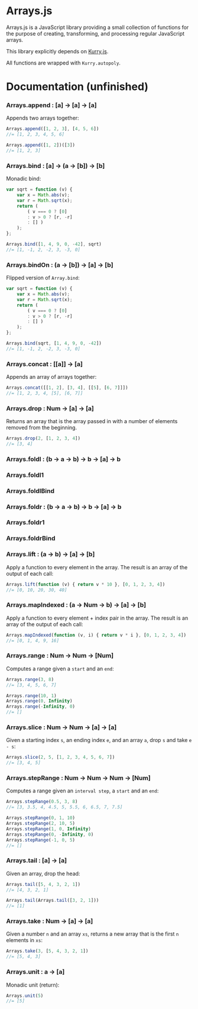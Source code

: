 # Arrays.js

Arrays.js is a JavaScript library providing a small collection of functions for the purpose of creating, transforming, and processing regular JavaScript arrays.

This library explicitly depends on [Kurry.js](https://github.com/LiamGoodacre/Kurry).

All functions are wrapped with `Kurry.autopoly`.


# Documentation (unfinished)

### Arrays.append : [a] &rarr; [a] &rarr; [a]

Appends two arrays together:

```js
Arrays.append([1, 2, 3], [4, 5, 6])
//= [1, 2, 3, 4, 5, 6]

Arrays.append([1, 2])([3])
//= [1, 2, 3]
```


### Arrays.bind : [a] &rarr; (a &rarr; [b]) &rarr; [b]

Monadic bind:

```js
var sqrt = function (v) {
    var x = Math.abs(v);
    var r = Math.sqrt(x);
    return (
        ( v === 0 ? [0]
        : v > 0 ? [r, -r]
        : [] )
    );
};

Arrays.bind([1, 4, 9, 0, -42], sqrt)
//= [1, -1, 2, -2, 3, -3, 0]
```


### Arrays.bindOn : (a &rarr; [b]) &rarr; [a] &rarr; [b]

Flipped version of `Array.bind`:

```js
var sqrt = function (v) {
    var x = Math.abs(v);
    var r = Math.sqrt(x);
    return (
        ( v === 0 ? [0]
        : v > 0 ? [r, -r]
        : [] )
    );
};

Arrays.bind(sqrt, [1, 4, 9, 0, -42])
//= [1, -1, 2, -2, 3, -3, 0]
```


### Arrays.concat : [[a]] &rarr; [a]

Appends an array of arrays together:

```js
Arrays.concat([[1, 2], [3, 4], [[5], [6, 7]]])
//= [1, 2, 3, 4, [5], [6, 7]]
```


### Arrays.drop : Num &rarr; [a] &rarr; [a]

Returns an array that is the array passed in with a number of elements removed from the beginning.

```js
Arrays.drop(2, [1, 2, 3, 4])
//= [3, 4]
```


### Arrays.foldl : (b &rarr; a &rarr; b) &rarr; b &rarr; [a] &rarr; b


### Arrays.foldl1


### Arrays.foldlBind


### Arrays.foldr : (b &rarr; a &rarr; b) &rarr; b &rarr; [a] &rarr; b



### Arrays.foldr1


### Arrays.foldrBind


### Arrays.lift : (a &rarr; b) &rarr; [a] &rarr; [b]

Apply a function to every element in the array.  The result is an array of the output of each call:

```js
Arrays.lift(function (v) { return v * 10 }, [0, 1, 2, 3, 4])
//= [0, 10, 20, 30, 40]
```


### Arrays.mapIndexed : (a &rarr; Num &rarr; b) &rarr; [a] &rarr; [b]

Apply a function to every element + index pair in the array.  The result is an array of the output of each call:

```js
Arrays.mapIndexed(function (v, i) { return v * i }, [0, 1, 2, 3, 4])
//= [0, 1, 4, 9, 16]
```


### Arrays.range : Num &rarr; Num &rarr; [Num]

Computes a range given a `start` and an `end`:

```js
Arrays.range(3, 8)
//= [3, 4, 5, 6, 7]

Arrays.range(10, 1)
Arrays.range(0, Infinity)
Arrays.range(-Infinity, 0)
//= []
```


### Arrays.slice : Num &rarr; Num &rarr; [a] &rarr; [a]

Given a starting index `s`, an ending index `e`, and an array `a`, drop `s` and take `e - s`:

```js
Arrays.slice(2, 5, [1, 2, 3, 4, 5, 6, 7])
//= [3, 4, 5]
```


### Arrays.stepRange : Num &rarr; Num &rarr; Num &rarr; [Num]

Computes a range given an `interval step`, a `start` and an `end`:

```js
Arrays.stepRange(0.5, 3, 8)
//= [3, 3.5, 4, 4.5, 5, 5.5, 6, 6.5, 7, 7.5]

Arrays.stepRange(0, 1, 10)
Arrays.stepRange(2, 10, 5)
Arrays.stepRange(1, 0, Infinity)
Arrays.stepRange(0, -Infinity, 0)
Arrays.stepRange(-1, 0, 5)
//= []
```


### Arrays.tail : [a] &rarr; [a]

Given an array, drop the head:

```js
Arrays.tail([5, 4, 3, 2, 1])
//= [4, 3, 2, 1]

Arrays.tail(Arrays.tail([3, 2, 1]))
//= [1]
```


### Arrays.take : Num &rarr; [a] &rarr; [a]

Given a number `n` and an array `xs`, returns a new array that is the first `n` elements in `xs`:

```js
Arrays.take(3, [5, 4, 3, 2, 1])
//= [5, 4, 3]
```


### Arrays.unit : a &rarr; [a]

Monadic unit (return):

```js
Arrays.unit(5)
//= [5]
```


